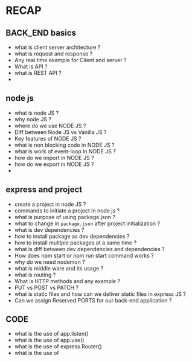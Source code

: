 # RECAP

## BACK_END basics

- what is client server architecture ?
- what is request and response ?
- Any real time example for Client and server ?
- What is API ?
- what is REST API ?
-

## node js

- what is node JS ?
- why node JS ?
- where do we use NODE JS ?
- Diff between Node JS vs Vanilla JS ?
- Key features of NODE JS ?
- what is non blocking code in NODE JS ?
- what is work of event-loop in NODE JS ?
- how do we import in NODE JS ?
- how do we export in NODE JS ?
-

## express and project

- create a project in node JS ?
- commands to initiate a project in node js ?
- what is purpose of using package.json ?
- what to change in `package.json` after project initialization ?
- what is dev dependencies ?
- how to install package as dev dependencies ?
- how to install multiple packages at a same time ?
- what is diff between dev dependencies and dependencies ?
- How does npm start or npm run start command works ?
- why do we need nodemon ?
- what is middle ware and its usage ?
- what is routing ?
- What is HTTP methods and any example ?
- PUT vs POST vs PATCH ?
- what is static files and how can we deliver static files in express JS ?
- Can we assign Reserved PORTS for our back-end application ?

## CODE

- what is the use of app.listen()
- what is the use of app.use()
- what is the use of express.Router()
- what is the use of
